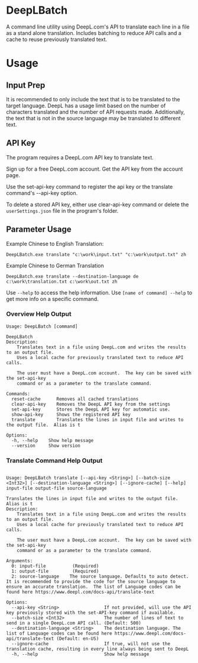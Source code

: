 # DeepLBatch

A command line utility using DeepL.com's API to translate each line in a file as a stand alone translation.
Includes batching to reduce API calls and a cache to reuse previously translated text.

# Usage

## Input Prep

It is recommended to only include the text that is to be translated to the target language.
DeepL has a usage limit based on the number of characters translated and the number of API requests made.
Additionally, the text that is not in the source language may be translated to different text.


## API Key
The program requires a DeepL.com API key to translate text.


Sign up for a free DeepL.com account.  Get the API key from the account page.

Use the set-api-key command to register the api key or the translate command's --api-key option.

To delete a stored API key, either use clear-api-key command or delete the ```userSettings.json``` file in the program's folder.


## Parameter Usage


Example Chinese to English Translation:
```
DeepLBatch.exe translate "c:\work\input.txt" "c:\work\output.txt" zh
```

Example Chinese to German Translation
```
DeepLBatch.exe translate --destination-language de c:\work\translation.txt c:\work\out.txt zh
```


Use ```--help``` to access the help information.  Use ```[name of command] --help``` to get more info on a specific command.

### Overview Help Output
```
Usage: DeepLBatch [command]

DeepLBatch
Description:
    Translates text in a file using DeepL.com and writes the results to an output file.
    Uses a local cache for previously translated text to reduce API calls.

    The user must have a DeepL.com account.  The key can be saved with the set-api-key
    command or as a parameter to the translate command.

Commands:
  reset-cache      Removes all cached translations
  clear-api-key    Removes the DeepL API key from the settings
  set-api-key      Stores the DeepL API key for automatic use.
  show-api-key     Shows the registered API key
  translate        Translates the lines in input file and writes to the output file.  Alias is t

Options:
  -h, --help    Show help message
  --version     Show version
```

### Translate Command Help Output

```

Usage: DeepLBatch translate [--api-key <String>] [--batch-size <Int32>] [--destination-language <String>] [--ignore-cache] [--help] input-file output-file source-language

Translates the lines in input file and writes to the output file.  Alias is t
Description:
    Translates text in a file using DeepL.com and writes the results to an output file.
    Uses a local cache for previously translated text to reduce API calls.

    The user must have a DeepL.com account.  The key can be saved with the set-api-key
    command or as a parameter to the translate command.

Arguments:
  0: input-file          (Required)
  1: output-file         (Required)
  2: source-language    The source language. Defaults to auto detect.  It is recommended to provide the code for the source language to ensure an accurate translation.  The list of Language codes can be found here https://www.deepl.com/docs-api/translate-text

Options:
  --api-key <String>                 If not provided, will use the API key previously stored with the set-API-key command if available.
  --batch-size <Int32>               The number of lines of text to send in a single DeepL.com API call. (Default: 500)
  --destination-language <String>    The destination language. The list of Language codes can be found here https://www.deepl.com/docs-api/translate-text (Default: en-US)
  --ignore-cache                     If true, will not use the translation cache, resulting in every line always being sent to DeepL
  -h, --help                         Show help message

```
